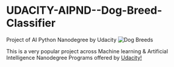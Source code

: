 # UDACITY-AIPND--Dog-Breed-Classifier
Project of AI Python Nanodegree by Udacity
![Dog Breeds](https://user-images.githubusercontent.com/33560386/99956735-f053b600-2d9f-11eb-9bb1-12724685b68e.JPG)

This is a very popular project across Machine learning & Artificial Intelligence Nanodegree Programs offered by [Udacity!](https://www.udacity.com/)
